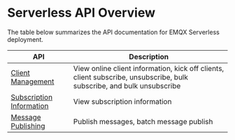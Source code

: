 # Serverless API Overview

The table below summarizes the API documentation for EMQX Serverless deployment.


| API                                               | Description                                                  |
| ------------------------------------------------- | ------------------------------------------------------------ |
| [Client Management](./clients_v5.md)              | View online client information, kick off clients, client subscribe, unsubscribe, bulk subscribe, and bulk unsubscribe |
| [Subscription Information](./subscriptions_v5.md) | View subscription information                                |
| [Message Publishing](./publish_v5.md)             | Publish messages, batch message publish                      |

